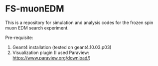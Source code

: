 # FS-muonEDM

This is a repository for simulation and analysis codes for the frozen spin muon EDM search experiment.

Pre-requisite:

1) Geant4 installation (tested on geant4.10.03.p03)
2) Visualization plugin (I used Paraview: https://www.paraview.org/download/)
